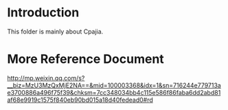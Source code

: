 # Introduction
This folder is mainly about Cpajia.

# More Reference Document
http://mp.weixin.qq.com/s?__biz=MzU3MzQxMjE2NA==&mid=100003368&idx=1&sn=716244e779713ae3700886a496f75f39&chksm=7cc348034bb4c115e586f86faba6dd2abd81af68e9919c1575f840eb90bd015a18d40fedead0#rd
